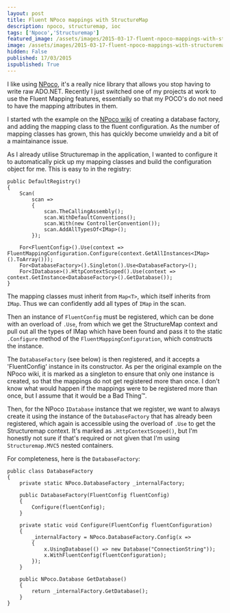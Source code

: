 ```yaml
---
layout: post
title: Fluent NPoco mappings with StructureMap
description: npoco, structuremap, ioc
tags: ['Npoco','Structuremap']
featured_image: /assets/images/2015-03-17-fluent-npoco-mappings-with-structuremap.webp
image: /assets/images/2015-03-17-fluent-npoco-mappings-with-structuremap.webp
hidden: False
published: 17/03/2015
ispublished: True
---
```

I like using [NPoco](https://github.com/schotime/NPoco), it's a really nice library that allows you stop having to write raw ADO.NET. Recently I just switched one of my projects at work to use the Fluent Mapping features, essentially so that my POCO's do not need to have the mapping attributes in them.

I started wth the example on the [NPoco wiki](https://github.com/schotime/NPoco/wiki/Fluent-mappings-including-conventional) of creating a database factory, and adding the mapping class to the fluent configuration. As the number of mapping classes has grown, this has quickly become unwieldy and a bit of a maintainance issue.

As I already utilise Structuremap in the application, I wanted to configure it to automatically pick up my mapping classes and build the configuration object for me. This is easy to in the registry:

	public DefaultRegistry()
	{
		Scan(
			scan =>
			{
				scan.TheCallingAssembly();
				scan.WithDefaultConventions();
				scan.With(new ControllerConvention());
				scan.AddAllTypesOf<IMap>();
			});

		For<FluentConfig>().Use(context => FluentMappingConfiguration.Configure(context.GetAllInstances<IMap>().ToArray()));
		For<DatabaseFactory>().Singleton().Use<DatabaseFactory>();
		For<IDatabase>().HttpContextScoped().Use(context => context.GetInstance<DatabaseFactory>().GetDatabase());
	}

The mapping classes must inherit from `Map<T>`, which itself inherits from `IMap`. Thus we can confidently add all types of `IMap` in the scan.

Then an instance of `FluentConfig` must be registered, which can be done with an overload of `.Use`, from which we get the StructureMap context and pull out all the types of IMap which have been found and pass it to the static `.Configure` method of the `FluentMappingConfiguration`, which constructs the instance.

The `DatabaseFactory` (see below) is then registered, and it accepts a 'FluentConfig' instance in its constructor. As per the original example on the NPoco wiki, it is marked as a singleton to ensure that only one instance is created, so that the mappings do not get registered more than once. I don't know what would happen if the mappings were to be registered more than once, but I assume that it would be a Bad Thing&trade;.

Then, for the NPoco `IDatabase` instance that we register, we want to always create it using the instance of the `DatabaseFactory` that has already been registered, which again is accessible using the overload of `.Use` to get the Structuremap context. It's marked as `.HttpContextScoped()`, but I'm honestly not sure if that's required or not given that I'm using `Structuremap.MVC5` nested containers.

For completeness, here is the `DatabaseFactory`:

	public class DatabaseFactory
	{
		private static NPoco.DatabaseFactory _internalFactory;

		public DatabaseFactory(FluentConfig fluentConfig)
		{
			Configure(fluentConfig);
		}

		private static void Configure(FluentConfig fluentConfiguration)
		{
			_internalFactory = NPoco.DatabaseFactory.Config(x =>
			{
				x.UsingDatabase(() => new Database("ConnectionString"));
				x.WithFluentConfig(fluentConfiguration);
			});
		}

		public NPoco.Database GetDatabase()
		{
			return _internalFactory.GetDatabase();
		}
	}
